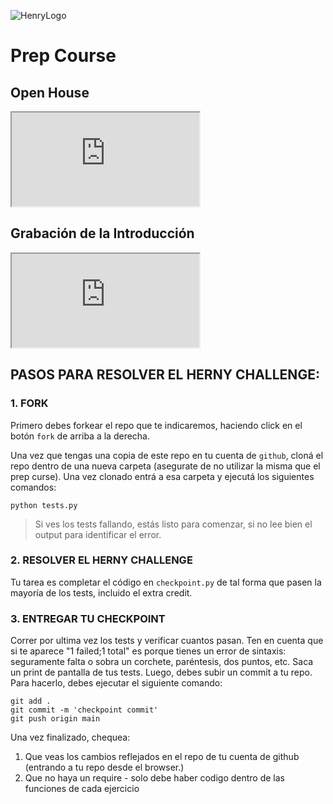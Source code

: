 ![HenryLogo](https://d31uz8lwfmyn8g.cloudfront.net/Assets/logo-henry-white-lg.png)

# Prep Course

## Open House

<div class="iframeContainer">
  <iframe src="https://player.vimeo.com/video/682041440" allow="autoplay; fullscreen" allowfullscreen></iframe>
</div>

## Grabación de la Introducción

<div class="iframeContainer">
  <iframe src="https://player.vimeo.com/video/683357530" allow="autoplay; fullscreen" allowfullscreen></iframe>
</div>

## PASOS PARA RESOLVER EL HERNY CHALLENGE:

### 1. FORK

Primero debes forkear el repo que te indicaremos, haciendo click en el botón `fork` de arriba a la derecha.

Una vez que tengas una copia de este repo en tu cuenta de `github`, cloná el repo dentro de una nueva carpeta (asegurate de no utilizar la misma que el prep curse). Una vez clonado entrá a esa carpeta y ejecutá los siguientes comandos:

    python tests.py

>Si ves los tests fallando, estás listo para comenzar, si no lee bien el output para identificar el error.

### 2. RESOLVER EL HERNY CHALLENGE

Tu tarea es completar el código en `checkpoint.py` de tal forma que pasen la mayoría de los tests, incluido el extra credit.

### 3. ENTREGAR TU CHECKPOINT

Correr por ultima vez los tests y verificar cuantos pasan. Ten en cuenta que si te aparece "1 failed;1 total" es porque tienes un error de sintaxis: seguramente falta o sobra un corchete, paréntesis, dos puntos, etc.
Saca un print de pantalla de tus tests.
Luego, debes subir un commit a tu repo. Para hacerlo, debes ejecutar el siguiente comando:

    git add .
    git commit -m 'checkpoint commit'
    git push origin main

Una vez finalizado, chequea:
1. Que veas los cambios reflejados en el repo de tu cuenta de github (entrando a tu repo desde el browser.)
2.  Que no haya un require - solo debe haber codigo dentro de las funciones de cada ejercicio 